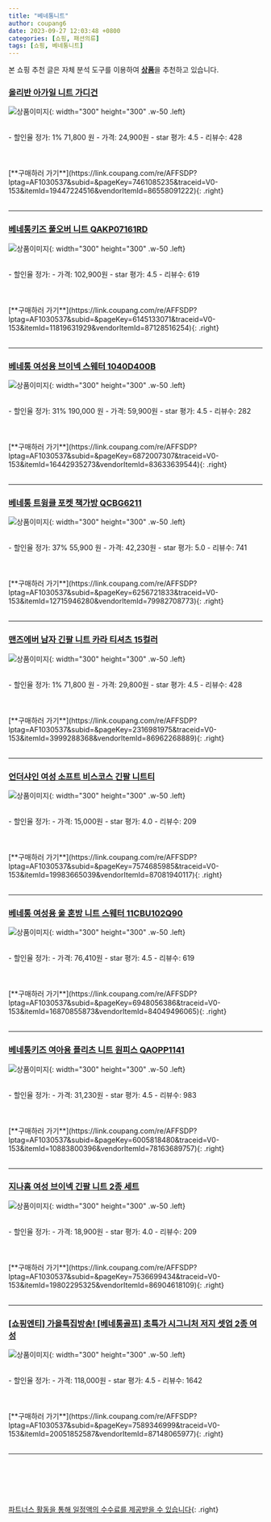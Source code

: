 ```yaml
---
title: "베네통니트"
author: coupang6
date: 2023-09-27 12:03:48 +0800
categories: [쇼핑, 패션의류]
tags: [쇼핑, 베네통니트]
---
```


본 쇼핑 추천 글은 자체 분석 도구를 이용하여 [**상품**](https://link.coupang.com/a/bao1ui)을 추천하고 있습니다.

### [올리반 아가일 니트 가디건](https://link.coupang.com/re/AFFSDP?lptag=AF1030537&subid=&pageKey=7461085235&traceid=V0-153&itemId=19447224516&vendorItemId=86558091222)

![상품이미지](https://thumbnail10.coupangcdn.com/thumbnails/remote/230x230ex/image/vendor_inventory/43ee/34be4fa2c39788aa15b3e4de025d3499b6e0b4dec1f7689c2be3069c3a3e.jpg){: width="300" height="300" .w-50 .left}


<br>
- 할인율 정가: 1%  71,800   원
- 가격: 24,900원
- star 평가: 4.5
- 리뷰수: 428
<br>
<br>
<br>
<br>
[**구매하러 가기**](https://link.coupang.com/re/AFFSDP?lptag=AF1030537&subid=&pageKey=7461085235&traceid=V0-153&itemId=19447224516&vendorItemId=86558091222){: .right}
<br>
<br>

---

### [베네통키즈 풀오버 니트 QAKP07161RD](https://link.coupang.com/re/AFFSDP?lptag=AF1030537&subid=&pageKey=6145133071&traceid=V0-153&itemId=11819631929&vendorItemId=87128516254)

![상품이미지](https://thumbnail7.coupangcdn.com/thumbnails/remote/230x230ex/image/vendor_inventory/8bf8/e69c68dfc32ba45f01930076379603eaa53714edd27251518e9f81143e45.png){: width="300" height="300" .w-50 .left}


<br>
- 할인율 정가: 
- 가격: 102,900원
- star 평가: 4.5
- 리뷰수: 619
<br>
<br>
<br>
<br>
[**구매하러 가기**](https://link.coupang.com/re/AFFSDP?lptag=AF1030537&subid=&pageKey=6145133071&traceid=V0-153&itemId=11819631929&vendorItemId=87128516254){: .right}
<br>
<br>

---

### [베네통 여성용 브이넥 스웨터 1040D400B](https://link.coupang.com/re/AFFSDP?lptag=AF1030537&subid=&pageKey=6872007307&traceid=V0-153&itemId=16442935273&vendorItemId=83633639544)

![상품이미지](https://thumbnail10.coupangcdn.com/thumbnails/remote/230x230ex/image/retail/images/2022/10/27/9/1/56ee1b3a-3576-4461-91c5-a0f6eef6ecba.jpg){: width="300" height="300" .w-50 .left}


<br>
- 할인율 정가: 31%  190,000   원
- 가격: 59,900원
- star 평가: 4.5
- 리뷰수: 282
<br>
<br>
<br>
<br>
[**구매하러 가기**](https://link.coupang.com/re/AFFSDP?lptag=AF1030537&subid=&pageKey=6872007307&traceid=V0-153&itemId=16442935273&vendorItemId=83633639544){: .right}
<br>
<br>

---

### [베네통 트윙클 포켓 책가방 QCBG6211](https://link.coupang.com/re/AFFSDP?lptag=AF1030537&subid=&pageKey=6256721833&traceid=V0-153&itemId=12715946280&vendorItemId=79982708773)

![상품이미지](https://thumbnail10.coupangcdn.com/thumbnails/remote/230x230ex/image/retail/images/13851691139702660-449acd7c-8e17-47ad-ad9f-df54bb84048c.jpg){: width="300" height="300" .w-50 .left}


<br>
- 할인율 정가: 37%  55,900   원
- 가격: 42,230원
- star 평가: 5.0
- 리뷰수: 741
<br>
<br>
<br>
<br>
[**구매하러 가기**](https://link.coupang.com/re/AFFSDP?lptag=AF1030537&subid=&pageKey=6256721833&traceid=V0-153&itemId=12715946280&vendorItemId=79982708773){: .right}
<br>
<br>

---

### [맨즈에버 남자 긴팔 니트 카라 티셔츠 15컬러](https://link.coupang.com/re/AFFSDP?lptag=AF1030537&subid=&pageKey=2316981975&traceid=V0-153&itemId=3999288368&vendorItemId=86962268889)

![상품이미지](https://thumbnail10.coupangcdn.com/thumbnails/remote/230x230ex/image/vendor_inventory/916a/cdf79569c9903d5a1cc5dc72a85b11f5b433fcbfbbeddaf06caeae484dc5.jpg){: width="300" height="300" .w-50 .left}


<br>
- 할인율 정가: 1%  71,800   원
- 가격: 29,800원
- star 평가: 4.5
- 리뷰수: 428
<br>
<br>
<br>
<br>
[**구매하러 가기**](https://link.coupang.com/re/AFFSDP?lptag=AF1030537&subid=&pageKey=2316981975&traceid=V0-153&itemId=3999288368&vendorItemId=86962268889){: .right}
<br>
<br>

---

### [언더샤인 여성 소프트 비스코스 긴팔 니트티](https://link.coupang.com/re/AFFSDP?lptag=AF1030537&subid=&pageKey=7574685985&traceid=V0-153&itemId=19983665039&vendorItemId=87081940117)

![상품이미지](https://thumbnail8.coupangcdn.com/thumbnails/remote/230x230ex/image/vendor_inventory/b2e3/9335b93690897dfeec6076153d40fe2b1a5fc9bb25ab277a4ea616c23828.jpg){: width="300" height="300" .w-50 .left}


<br>
- 할인율 정가: 
- 가격: 15,000원
- star 평가: 4.0
- 리뷰수: 209
<br>
<br>
<br>
<br>
[**구매하러 가기**](https://link.coupang.com/re/AFFSDP?lptag=AF1030537&subid=&pageKey=7574685985&traceid=V0-153&itemId=19983665039&vendorItemId=87081940117){: .right}
<br>
<br>

---

### [베네통 여성용 울 혼방 니트 스웨터 11CBU102Q90](https://link.coupang.com/re/AFFSDP?lptag=AF1030537&subid=&pageKey=6948056386&traceid=V0-153&itemId=16870855873&vendorItemId=84049496065)

![상품이미지](https://thumbnail10.coupangcdn.com/thumbnails/remote/230x230ex/image/retail/images/2022/11/25/17/1/1e4e0697-5a5d-4594-a13e-97803a561082.jpg){: width="300" height="300" .w-50 .left}


<br>
- 할인율 정가: 
- 가격: 76,410원
- star 평가: 4.5
- 리뷰수: 619
<br>
<br>
<br>
<br>
[**구매하러 가기**](https://link.coupang.com/re/AFFSDP?lptag=AF1030537&subid=&pageKey=6948056386&traceid=V0-153&itemId=16870855873&vendorItemId=84049496065){: .right}
<br>
<br>

---

### [베네통키즈 여아용 플리츠 니트 원피스 QAOPP1141](https://link.coupang.com/re/AFFSDP?lptag=AF1030537&subid=&pageKey=6005818480&traceid=V0-153&itemId=10883800396&vendorItemId=78163689757)

![상품이미지](https://thumbnail6.coupangcdn.com/thumbnails/remote/230x230ex/image/retail/images/2021/08/11/14/8/f643b848-eb16-4820-b6e5-f16fe52b02a0.jpg){: width="300" height="300" .w-50 .left}


<br>
- 할인율 정가: 
- 가격: 31,230원
- star 평가: 4.5
- 리뷰수: 983
<br>
<br>
<br>
<br>
[**구매하러 가기**](https://link.coupang.com/re/AFFSDP?lptag=AF1030537&subid=&pageKey=6005818480&traceid=V0-153&itemId=10883800396&vendorItemId=78163689757){: .right}
<br>
<br>

---

### [지나홈 여성 브이넥 긴팔 니트 2종 세트](https://link.coupang.com/re/AFFSDP?lptag=AF1030537&subid=&pageKey=7536699434&traceid=V0-153&itemId=19802295325&vendorItemId=86904618109)

![상품이미지](https://thumbnail10.coupangcdn.com/thumbnails/remote/230x230ex/image/vendor_inventory/3e4b/8c7cbdfb4a301fbb136a3049a27ff665a75bd4db1f0fb89ea500ae473e31.jpg){: width="300" height="300" .w-50 .left}


<br>
- 할인율 정가: 
- 가격: 18,900원
- star 평가: 4.0
- 리뷰수: 209
<br>
<br>
<br>
<br>
[**구매하러 가기**](https://link.coupang.com/re/AFFSDP?lptag=AF1030537&subid=&pageKey=7536699434&traceid=V0-153&itemId=19802295325&vendorItemId=86904618109){: .right}
<br>
<br>

---

### [[쇼핑엔티] 가을특집방송! [베네통골프] 초특가 시그니처 저지 셋업 2종 여성](https://link.coupang.com/re/AFFSDP?lptag=AF1030537&subid=&pageKey=7589346999&traceid=V0-153&itemId=20051852587&vendorItemId=87148065977)

![상품이미지](https://thumbnail9.coupangcdn.com/thumbnails/remote/230x230ex/image/vendor_inventory/7b61/88e13dc74bdab4ce796bc63725259a9c481fcbf1d4cb918c0e43260eac4f.jpg){: width="300" height="300" .w-50 .left}


<br>
- 할인율 정가: 
- 가격: 118,000원
- star 평가: 4.5
- 리뷰수: 1642
<br>
<br>
<br>
<br>
[**구매하러 가기**](https://link.coupang.com/re/AFFSDP?lptag=AF1030537&subid=&pageKey=7589346999&traceid=V0-153&itemId=20051852587&vendorItemId=87148065977){: .right}
<br>
<br>

---
<br><br><br><br><br> [파트너스 활동을 통해 일정액의 수수료를 제공받을 수 있습니다](https://link.coupang.com/a/bao1ui){: .right}